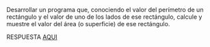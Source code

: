 Desarrollar un programa que, conociendo el valor del perímetro de un rectángulo y el valor de uno de los lados de ese rectángulo, calcule y muestre el valor del área (o superficie) de ese rectángulo.

RESPUESTA [AQUI](https://github.com/natimmansilla/GuiaEjerciciosProgramacion-AED/blob/52a510b139e6113b3dd3d24282e9fe5272acb97d/Guia%2001/G01-Ej09.py)
